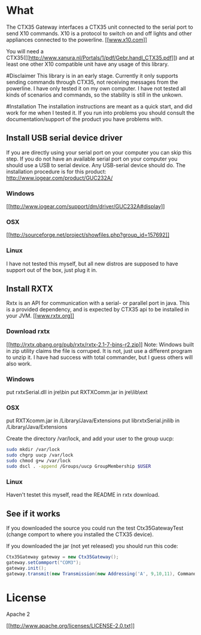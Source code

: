 # What
The CTX35 Gateway interfaces a CTX35 unit connected to the serial port to send X10 commands.  X10 is a protocol to switch on and off lights and other appliances connected to the powerline. [[www.x10.com]]

You will need a CTX35([[http://www.xanura.nl/Portals/1/pdf/Gebr.handl_CTX35.pdf]]) and at least one other X10 compatible unit have any usage of this library. 

#Disclaimer
This library is in an early stage. Currently it only supports sending commands through CTX35, not receiving messages from the powerline. I have only tested it on my own computer. I have not tested all kinds of scenarios and commands, so the stability is still in the unkown. 


#Installation
The installation instructions are meant as a quick start, and did work for me when I tested it. If you run into problems you should consult the documentation/support of the product you have problems with. 

## Install USB serial device driver
If you are directly using your serial port on your computer you can skip this step. If you do not have an available serial port on your computer you should use a USB to serial device. Any USB-serial device should do. The installation procedure is for this product: http://www.iogear.com/product/GUC232A/

### Windows 
[[http://www.iogear.com/support/dm/driver/GUC232A#display]]

### OSX 
[[http://sourceforge.net/project/showfiles.php?group_id=157692]]

### Linux
I have not tested this myself, but all new distros are supposed to have support out of the box, just plug it in. 

## Install RXTX
Rxtx is an API for communication with a serial- or parallel port in java. This is a provided dependency, and is expected by CTX35 api to be installed in your JVM. [[www.rxtx.org]]

### Download rxtx
[[http://rxtx.qbang.org/pub/rxtx/rxtx-2.1-7-bins-r2.zip]]
Note: Windows built in zip utility claims the file is corruped. It is not, just use a different program to unzip it. I have had success with total commander, but I guess others will also work. 

### Windows
put rxtxSerial.dll in jre\bin
put RXTXComm.jar in jre\lib\ext

### OSX
put RXTXcomm.jar in  /Library/Java/Extensions
put librxtxSerial.jnilib in /Library/Java/Extensions 

Create the directory /var/lock, and add your user to the group uucp:
```bash
sudo mkdir /var/lock
sudo chgrp uucp /var/lock
sudo chmod g+w /var/lock
sudo dscl . -append /Groups/uucp GroupMembership $USER
```
### Linux
Haven't testet this myself, read the README in rxtx download.

## See if it works
If you downloaded the source you could run the test Ctx35GatewayTest (change comport to where you installed the CTX35 device). 

If you downloaded the jar (not yet released) you should run this code:
```java
Ctx35Gateway gateway = new Ctx35Gateway();
gateway.setCommport("COM3");
gateway.init();
gateway.transmit(new Transmission(new Addressing('A', 9,10,11), Command.on));
```


# License

Apache 2

[[http://www.apache.org/licenses/LICENSE-2.0.txt]]



